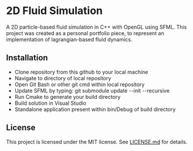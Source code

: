 # 2D Fluid Simulation
A 2D particle-based fluid simulation in C++ with OpenGL using SFML. This project was created as a personal portfolio piece, to represent an implementation of lagrangian-based fluid dynamics.

## Installation
  - Clone repository from this github to your local machine
  - Navigate to directory of local repository
  - Open Git Bash or other git cmd within local repository
  - Update SFML by typing: git submodule update --init --recursive
  - Run Cmake to generate your build directory
  - Build solution in Visual Studio
  - Standalone application present within bin/Debug of build directory

## License
This project is licensed under the MIT license. See [LICENSE.md](LICENSE.md) for details.